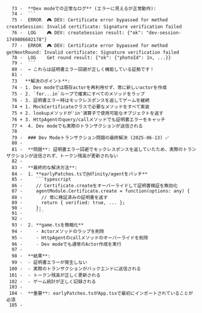 
      73 -  **Dev modeでの正常なログ** (エラーに見えるが正常動作):
      74 -  ```
      75 -  ERROR  🎮 DEV: Certificate error bypassed for method createSession: Invalid certificate: Signature verification failed
      76 -  LOG    🎮 DEV: createSession result: {"ok": "dev-session-1749806602178"}
      77 -  ERROR  🎮 DEV: Certificate error bypassed for method getNextRound: Invalid certificate: Signature verification failed
      78 -  LOG    Get round result: {"ok": {"photoId": 1n, ...}}
      79 -  ```
      80 -  → これらは証明書エラー回避が正しく機能している証拠です！
      81 -  
      73   **解決のポイント**:
      74 - 1. Dev modeでは既存actorを再利用せず、常に新しいactorを作成
      75 - 2. `for...in`ループで確実にすべてのメソッドをラップ
      76 - 3. 証明書エラー時はモックレスポンスを返してゲームを継続
      74 + 1. MockCertificateクラスで必要なメソッドをすべて実装
      75 + 2. lookupメソッドが'in'演算子で使用可能なオブジェクトを返す
      76 + 3. HttpAgentのquery/callメソッドでも証明書エラーをキャッチ
      77 +  4. Dev modeでも実際のトランザクションが送信される
      78 
      79 -  ### Dev Modeトランザクション問題の最終解決 (2025-06-13) ✅
      80 -  
      81 -  **問題**: 証明書エラー回避でモックレスポンスを返していたため、実際のトランザクションが送信されず、トークン残高が更新されない
      82 -  
      83 -  **最終的な解決方法**:
      84 -  1. **earlyPatches.tsで@dfinity/agentをパッチ**
      85 -     ```typescript
      86 -     // Certificate.createをオーバーライドして証明書検証を無効化
      87 -     agentModule.Certificate.create = function(options: any) {
      88 -       // 常に検証済みの証明書を返す
      89 -       return { verified: true, ... };
      90 -     };
      91 -     ```
      92 -  
      93 -  2. **game.tsを簡略化**
      94 -     - Actorメソッドのラップを削除
      95 -     - HttpAgentのcallメソッドのオーバーライドを削除
      96 -     - Dev modeでも通常のActor作成を実行
      97 -  
      98 -  **結果**:
      99 -  - 証明書エラーが発生しない
     100 -  - 実際のトランザクションがバックエンドに送信される
     101 -  - トークン残高が正しく更新される
     102 -  - ゲーム統計が正しく記録される
     103 -  
     104 -  **重要**: earlyPatches.tsがApp.tsxで最初にインポートされていることが必須
     105 -  